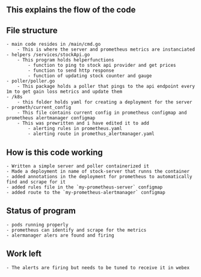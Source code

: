 ## This explains the flow of the code

## File structure
    - main code resides in /main/cmd.go
        - This is where the server and prometheus metrics are instanciated
    - helpers /services/stockApi.go
        - This program holds helperfunctions
            - function to ping to stock api provider and get prices
            - function to send http response
            - function of updating stock counter and gauge
    - poller/poller.go
        - This package holds a poller that pings to the api endpoint every 1m to get gain loss metrics and update them
    - /k8s
        - this folder holds yaml for creating a deployment for the server
    - prometh/current_config
        - This file contains current config in prometheus configmap and prometheus alertmanager configmap
        - This was prewritten and i have edited it to add
            - alerting rules in prometheus.yaml
            - alerting route in promethus_alertmanager.yaml
    

## How is this code working
    - Written a simple server and poller containerized it
    - Made a deployment in name of stock-server that runns the container
    - added annotations in the deployment for prometheus to automatically find and scrape for it
    - added rules file in the `my-prometheus-server` configmap
    - added route to the `my-prometheus-alertmanager` configmap

## Status of program
    - pods running properly
    - prometheus can identify and scrape for the metrics
    - alermanager alers are found and firing

## Work left
    - The alerts are firing but needs to be tuned to receive it in webex
    